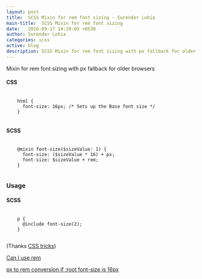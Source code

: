 ```yaml
---
layout: post
title:  SCSS Mixin for rem font sizing - Surender Lohia
main-title:  SCSS Mixin for rem font sizing
date:   2016-09-17 14:39:05 +0530
author: Surender Lohia
categories: scss
active: blog
description: SCSS Mixin for rem font sizing with px fallback for older browsers
---
```


Mixin for rem font sizing with px fallback for older browsers

#### CSS
<pre>
  <code>
    html {
      font-size: 16px; /* Sets up the Base font size */
    }
  </code>
</pre>

#### SCSS

<pre>
  <code>
    @mixin font-size($sizeValue: 1) {
      font-size: ($sizeValue * 16) + px;
      font-size: $sizeValue + rem;
    }
  </code>
</pre>

### Usage

#### SCSS
<pre>
  <code>
    p {
      @include font-size(2);
    }
  </code>
</pre>

(Thanks <a href="https://css-tricks.com/" target="_blank">CSS tricks</a>)

<a href="http://caniuse.com/#feat=rem" target="_blank">Can I use rem </a>

<a href="http://www.standardista.com/px-to-rem-conversion-if-root-font-size-is-16px/" target="_blank">px to rem conversion if :root font-size is 16px</a>
